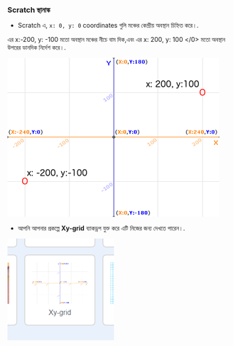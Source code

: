 ### Scratch স্থানাঙ্ক

+ Scratch এ, ` x: 0, y: 0 ` coordinates গুলি মঞ্চের কেন্দ্রীয় অবস্থান চিহ্নিত করে।.

এর </code>x:-200, y: -100</code> মতো অবস্থান মঞ্চের নীচে বাম দিক,এবং এর  x: 200, y: 100 </0> মতো অবস্থান উপরের ডানদিক নির্দেশ করে।.</p>

<p><img src="images/coordinates-stage.png" alt="Stage coordinates" /></p>

<ul>
<li>আপনি আপনার প্রকল্পে <strong>Xy-grid</strong> ব্যাকড্রপ যুক্ত করে এটি নিজের জন্য দেখতে পারেন।.</li>
</ul>

<p><img src="images/coordinates-backdrop.png" alt="Stage coordinates" /></p>